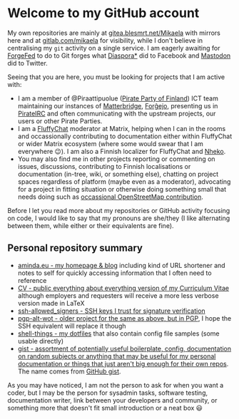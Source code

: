# Welcome to my GitHub account

My own repositories are mainly at [gitea.blesmrt.net/Mikaela](https://gitea.blesmrt.net/mikaela/) with mirrors here and at [gitlab.com/mikaela](https://gitlab.com/mikaela/) for visibility, while I don't believe in centralising my `git` activity on a single service. I am eagerly awaiting for [ForgeFed](https://forgefed.org/) to do to Git forges what [Diaspora\*](https://diasporafoundation.org/) did to Facebook and [Mastodon](https://joinmastodon.org/) did to Twitter.

Seeing that you are here, you must be looking for projects that I am active with:

- I am a member of @Piraattipuolue ([Pirate Party of Finland](https://www.piraattipuolue.fi/en/)) ICT team maintaining our instances of [Matterbridge](https://github.com/42wim/matterbridge/), [Forĝejo](https://git.piraattipuolue.fi/), presenting us in [PirateIRC](https://pirateirc.net/) and often communicating with the upstream projects, our users or other Pirate Parties.
- I am a [FluffyChat](https://gitlab.com/famedly/fluffychat/) moderator at Matrix, helping when I can in the rooms and occassionally contributing to documentation either within FluffyChat or wider Matrix ecosystem (where some would swear that I am everywhere :wink:). I am also a Finnish localizer for FluffyChat and [Nheko](https://github.com/Nheko-Reborn/nheko/).
- You may also find me in other projects reporting or commenting on issues, discussions, contributing to Finnish localisations or documentation (in-tree, wiki, or something else), chatting on project spaces regardless of platform (maybe even as a moderator), advocating for a project in fitting situation or otherwise doing something small that needs doing such as [occassional OpenStreetMap contribution](https://www.openstreetmap.org/user/Ciblia).

Before I let you read more about my repositories or GitHub activity focusing on code, I would like to say that my pronouns are she/they (I like alternating between them, while either or their equivalents are fine).

## Personal repository summary

- [aminda.eu - my homepage & blog](https://www.aminda.eu/) including kind of URL shortener and notes to self for quickly accessing information that I often need to reference
- [CV - public everything about everything version of my Curriculum Vitae](https://cv.aminda.eu/) although employers and requesters will receive a more less verbose version made in LaTeX
- [ssh-allowed_signers - SSH keys I trust for signature verification](https://gitea.blesmrt.net/Mikaela/ssh-allowed_signers)
- [pgp-alt-wot - older project for the same as above, but in PGP](https://gitea.blesmrt.net/mikaela/pgp-alt-wot), I hope the SSH equivalent will replace it though
- [shell-things - my dotfiles](https://gitea.blesmrt.net/mikaela/shell-things) that also contain config file samples (some usable directly)
- [gist - assortment of potentially useful boilerplate, config, documentation on random subjects or anything that may be useful for my personal documentation or things that just aren't big enough for their own repos](https://gitea.blesmrt.net/mikaela/gist). The name comes from [GitHub gist](https://gist.github.com/).

As you may have noticed, I am not the person to ask for when you want a coder, but I may be the person for sysadmin tasks, software testing, documentation writer, link between your developers and community, or something more that doesn't fit small introduction or a neat box :smiley:
